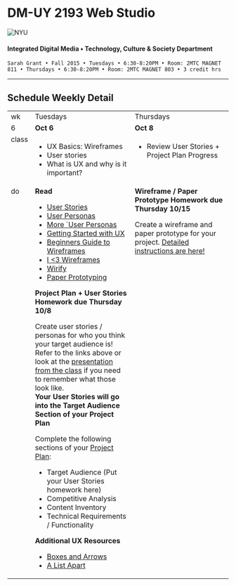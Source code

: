 # DM-UY 2193 Web Studio

![NYU](http://ws2.polishedsolid.com/de/nyu_soe_logo.png)
#### Integrated Digital Media • Technology, Culture & Society Department

    Sarah Grant • Fall 2015 • Tuesdays • 6:30-8:20PM • Room: 2MTC MAGNET 811 • Thursdays • 6:30-8:20PM • Room: 2MTC MAGNET 803 • 3 credit hrs

---

## Schedule Weekly Detail

<table>
<tr>
<td>wk</td>
<td>Tuesdays</td>
<td>Thursdays</td>
</tr>
<!-- first week -->
<tr>
        <td valign="top" width="4%">6</td>
        <td valign="top" width="48%"><strong>Oct 6</strong></td>
        <td valign="top" width="48%"><strong>Oct 8</strong></td>
    </tr>
 <tr>
        <td valign="top">class</td>
        <td valign="top">
            <ul>
                <li>UX Basics: Wireframes</li>
                <li>User stories</li>
                <li>What is UX and why is it important?</li>
            </ul>
        </td>
        <td valign="top">
            <ul>
                <li>Review User Stories + Project Plan Progress</li>
            </ul>
        </td>
</tr>
<tr>
        <td valign="top">do</td>
        <td valign="top">
            <strong>Read</strong>
            <ul>
                <li><a href="http://www.mountaingoatsoftware.com/agile/user-stories" target="_blank">User Stories</a></li>
                <li><a href="https://webdesign.tutsplus.com/articles/defining-and-applying-personas-to-ux-design--webdesign-7561" target="_blank">User Personas</a></li>
                <li><a href="https://webdesign.tutsplus.com/articles/stop-putting-user-personas-in-your-desk-drawer--cms-22625" target="_blank">More `User Personas</a></li>
                <li><a href="http://www.uxmatters.com/mt/archives/2015/10/getting-started-in-user-experience.php" target="_blank">Getting Started with UX</a></li>
                <li><a href="https://webdesign.tutsplus.com/articles/a-beginners-guide-to-wireframing--webdesign-7399" target="_blank">Beginners Guide to Wireframes</a></li>
                <li><a href="http://wireframes.tumblr.com/" target="_blank">I <3 Wireframes</a></li>
                <li><a href="http://www.wirify.com/" target="_blank">Wirify</a></li>
                <li><a href="http://alistapart.com/article/paperprototyping" target="_blank">Paper Prototyping</a></li>
            </ul>
            <strong>Project Plan + User Stories Homework due Thursday 10/8</strong>
            <p>Create user stories / personas for who you think your target audience is! Refer to the links above or look at the <a href="https://github.com/IDMNYU/web-studio-FA15/blob/master/class_exercises/intro_ux/ux.pdf" target="_blank">presentation from the class</a> if you need to remember what those look like.<br/><strong>Your User Stories will go into the Target Audience Section of your Project Plan</strong></p>
            <p>Complete the following sections of your <a href="https://github.com/IDMNYU/web-studio-FA15/blob/master/assignments/ws1fa15_project_plan.md" target="_blank">Project Plan</a>:</p>
            <ul>
                <li>Target Audience (Put your User Stories homework here)</li>
                <li>Competitive Analysis</li>
                <li>Content Inventory</li>
                <li>Technical Requirements / Functionality</li>
            </ul>
            <strong>Additional UX Resources</strong>
            <ul>
                <li><a href="http://boxesandarrows.com/" target="_blank">Boxes and Arrows</a></li>
                <li><a href="http://www.alistapart.com/" target="_blank">A List Apart</a></li>
            </ul>
        </td>
        <td valign="top">
            <strong>Wireframe / Paper Prototype Homework due Thursday 10/15</strong>
            <p>Create a wireframe and paper prototype for your project. <a href="https://github.com/IDMNYU/web-studio-FA15/blob/master/assignments/ws1fa15_ux_assignment.md" target="_blank">Detailed instructions are here!</a></p>
        </td>
</tr>
</table>